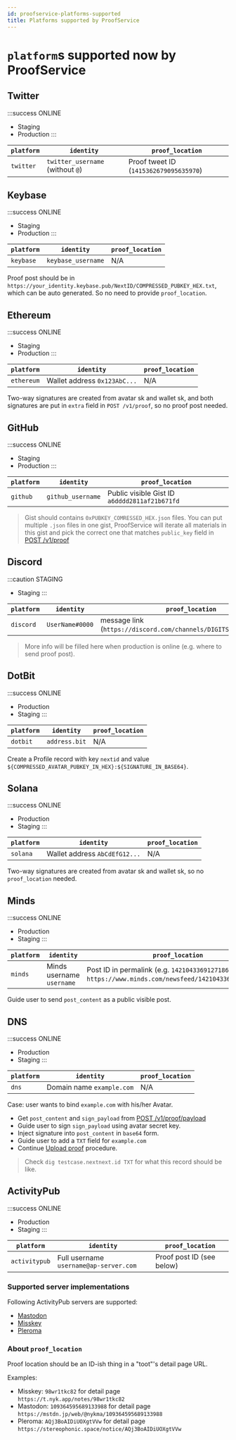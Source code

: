 ```yaml
---
id: proofservice-platforms-supported
title: Platforms supported by ProofService
---
```


# `platform`s supported now by ProofService

## Twitter

:::success ONLINE
- Staging
- Production
:::

| `platform` | `identity`                       | `proof_location`                       |
|------------|----------------------------------|----------------------------------------|
| `twitter`  | `twitter_username` (without `@`) | Proof tweet ID (`1415362679095635970`) |

## Keybase

:::success ONLINE
- Staging
- Production
:::

| `platform` | `identity`         | `proof_location` |
|------------|--------------------|------------------|
| `keybase`  | `keybase_username` | N/A              |

Proof post should be in
`https://your_identity.keybase.pub/NextID/COMPRESSED_PUBKEY_HEX.txt`,
which can be auto generated.  So no need to provide `proof_location`.

## Ethereum

:::success ONLINE
- Staging
- Production
:::

| `platform` | `identity`                   | `proof_location` |
|------------|------------------------------|------------------|
| `ethereum` | Wallet address `0x123AbC...` | N/A              |

Two-way signatures are created from avatar sk and wallet sk, and both
signatures are put in `extra` field in `POST /v1/proof`, so no proof
post needed.

## GitHub

:::success ONLINE
- Staging
- Production
:::

| `platform` | `identity`        | `proof_location`                              |
|------------|-------------------|-----------------------------------------------|
| `github`   | `github_username` | Public visible Gist ID `a6dddd2811af21b671fd` |

> Gist should contains `0xPUBKEY_COMRESSED_HEX.json` files.  You can
> put multiple `.json` files in one gist, ProofService will iterate
> all materials in this gist and pick the correct one that matches
> `public_key` field in [POST /v1/proof](proofservice-api#proof-add)

## Discord

:::caution STAGING
- Staging
:::

| `platform` | `identity`      | `proof_location`                                                   |
|------------|-----------------|--------------------------------------------------------------------|
| `discord`  | `UserName#0000` | message link (`https://discord.com/channels/DIGITS/DIGITS/DIGITS`) |

> More info will be filled here when production is online (e.g. where to send proof post).

## DotBit

:::success ONLINE
- Production
- Staging
:::

| `platform` | `identity`      | `proof_location`                                                   |
|------------|-----------------|--------------------------------------------------------------------|
| `dotbit`   | `address.bit`   | N/A                                                                |

Create a Profile record with key `nextid` and value `${COMPRESSED_AVATAR_PUBKEY_IN_HEX}:${SIGNATURE_IN_BASE64}`.

## Solana

:::success ONLINE
- Production
- Staging
:::

| `platform` | `identity`                   | `proof_location` |
|------------|------------------------------|------------------|
| `solana`   | Wallet address `AbCdEfG12...`| N/A              |

Two-way signatures are created from avatar sk and wallet sk, so no `proof_location` needed.

## Minds

:::success ONLINE
- Production
- Staging
:::

| `platform` | `identity`                | `proof_location`                                                                                          |
|------------|---------------------------|-----------------------------------------------------------------------------------------------------------|
| `minds`    | Minds username `username` | Post ID in permalink (e.g. `1421043369127186449` in `https://www.minds.com/newsfeed/1421043369127186449`) |

Guide user to send `post_content` as a public visible post.

## DNS

:::success ONLINE
- Production
- Staging
:::

| `platform` | `identity`                | `proof_location` |
|------------|---------------------------|------------------|
| `dns`      | Domain name `example.com` | N/A              |

Case: user wants to bind `example.com` with his/her Avatar.

- Get `post_content` and `sign_payload` from [POST /v1/proof/payload](proofservice-api#proof-payload)
- Guide user to sign `sign_payload` using avatar secret key.
- Inject signature into `post_content` in `base64` form.
- Guide user to add a `TXT` field for `example.com`
- Continue [Upload proof](/rest-api/proofservice-api#proof-add) procedure.

> Check `dig testcase.nextnext.id TXT` for what this record should be like.

## ActivityPub

:::success ONLINE
- Production
- Staging
:::

| `platform`    | `identity`                             | `proof_location`          |
|---------------|----------------------------------------|---------------------------|
| `activitypub` | Full username `username@ap-server.com` | Proof post ID (see below) |

### Supported server implementations

Following ActivityPub servers are supported:

- [Mastodon](https://joinmastodon.org)
- [Misskey](https://misskey-hub.net)
- [Pleroma](https://pleroma.social)

### About `proof_location`

Proof location should be an ID-ish thing in a "toot"'s detail page URL.

Examples:

- Misskey: `98wr1tkc82` for detail page `https://t.nyk.app/notes/98wr1tkc82`
- Mastodon: `109364595689133988` for detail page `https://mstdn.jp/web/@nykma/109364595689133988`
- Pleroma: `AQj3BoAIDiUOXgtVVw` for detail page `https://stereophonic.space/notice/AQj3BoAIDiUOXgtVVw`
